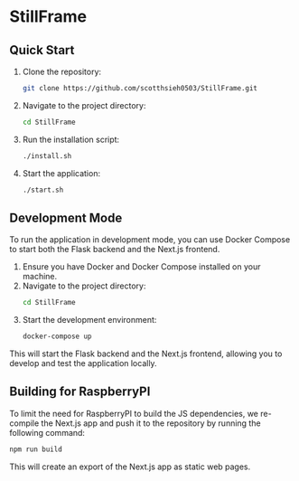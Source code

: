 # StillFrame

## Quick Start

1. Clone the repository:
    ```sh
    git clone https://github.com/scotthsieh0503/StillFrame.git
    ```
2. Navigate to the project directory:
    ```sh
    cd StillFrame
    ```
3. Run the installation script:
    ```sh
    ./install.sh
    ```
4. Start the application:
    ```sh
    ./start.sh
    ```

## Development Mode

To run the application in development mode, you can use Docker Compose to start both the Flask backend and the Next.js frontend.

1. Ensure you have Docker and Docker Compose installed on your machine.
2. Navigate to the project directory:
    ```sh
    cd StillFrame
    ```
3. Start the development environment:
    ```sh
    docker-compose up
    ```

This will start the Flask backend and the Next.js frontend, allowing you to develop and test the application locally.


## Building for RaspberryPI
To limit the need for RaspberryPI to build the JS dependencies, we re-compile the Next.js app and push it to the repository by running the following command:

```sh
npm run build
```

This will create an export of the Next.js app as static web pages.